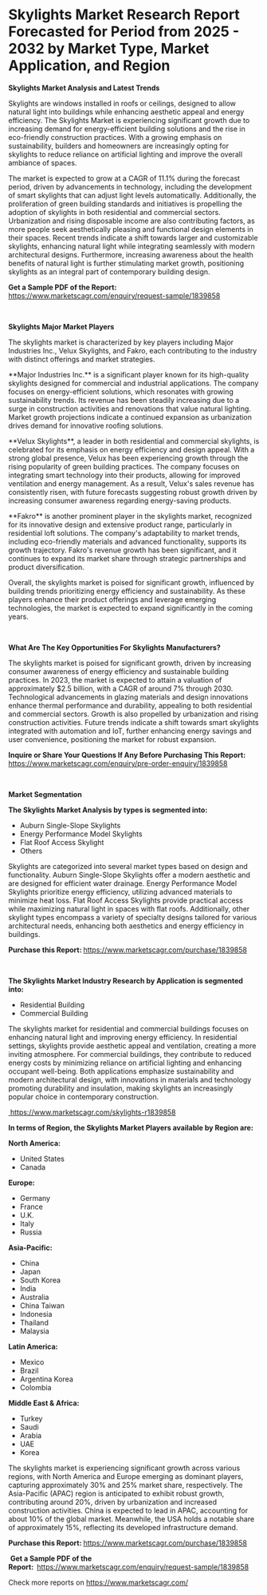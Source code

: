 <p><h1>Skylights Market Research Report Forecasted for Period from 2025 -  2032 by Market Type, Market Application, and Region</h1></p><p><strong>Skylights Market Analysis and Latest Trends</strong></p>
<p><p>Skylights are windows installed in roofs or ceilings, designed to allow natural light into buildings while enhancing aesthetic appeal and energy efficiency. The Skylights Market is experiencing significant growth due to increasing demand for energy-efficient building solutions and the rise in eco-friendly construction practices. With a growing emphasis on sustainability, builders and homeowners are increasingly opting for skylights to reduce reliance on artificial lighting and improve the overall ambiance of spaces.</p><p>The market is expected to grow at a CAGR of 11.1% during the forecast period, driven by advancements in technology, including the development of smart skylights that can adjust light levels automatically. Additionally, the proliferation of green building standards and initiatives is propelling the adoption of skylights in both residential and commercial sectors. Urbanization and rising disposable income are also contributing factors, as more people seek aesthetically pleasing and functional design elements in their spaces. Recent trends indicate a shift towards larger and customizable skylights, enhancing natural light while integrating seamlessly with modern architectural designs. Furthermore, increasing awareness about the health benefits of natural light is further stimulating market growth, positioning skylights as an integral part of contemporary building design.</p></p>
<p><strong>Get a Sample PDF of the Report:&nbsp;</strong> <a href="https://www.marketscagr.com/enquiry/request-sample/1839858?utm_campaign=2314&utm_medium=2&utm_source=Github&utm_content=ia&utm_term=07022025&utm_id=skylights">https://www.marketscagr.com/enquiry/request-sample/1839858</a></p>
<p>&nbsp;</p>
<p><strong>Skylights Major Market Players</strong></p>
<p><p>The skylights market is characterized by key players including Major Industries Inc., Velux Skylights, and Fakro, each contributing to the industry with distinct offerings and market strategies.</p><p>**Major Industries Inc.** is a significant player known for its high-quality skylights designed for commercial and industrial applications. The company focuses on energy-efficient solutions, which resonates with growing sustainability trends. Its revenue has been steadily increasing due to a surge in construction activities and renovations that value natural lighting. Market growth projections indicate a continued expansion as urbanization drives demand for innovative roofing solutions.</p><p>**Velux Skylights**, a leader in both residential and commercial skylights, is celebrated for its emphasis on energy efficiency and design appeal. With a strong global presence, Velux has been experiencing growth through the rising popularity of green building practices. The company focuses on integrating smart technology into their products, allowing for improved ventilation and energy management. As a result, Velux's sales revenue has consistently risen, with future forecasts suggesting robust growth driven by increasing consumer awareness regarding energy-saving products.</p><p>**Fakro** is another prominent player in the skylights market, recognized for its innovative design and extensive product range, particularly in residential loft solutions. The company's adaptability to market trends, including eco-friendly materials and advanced functionality, supports its growth trajectory. Fakro's revenue growth has been significant, and it continues to expand its market share through strategic partnerships and product diversification.</p><p>Overall, the skylights market is poised for significant growth, influenced by building trends prioritizing energy efficiency and sustainability. As these players enhance their product offerings and leverage emerging technologies, the market is expected to expand significantly in the coming years.</p></p>
<p>&nbsp;</p>
<p><strong>What Are The Key Opportunities For Skylights Manufacturers?</strong></p>
<p><p>The skylights market is poised for significant growth, driven by increasing consumer awareness of energy efficiency and sustainable building practices. In 2023, the market is expected to attain a valuation of approximately $2.5 billion, with a CAGR of around 7% through 2030. Technological advancements in glazing materials and design innovations enhance thermal performance and durability, appealing to both residential and commercial sectors. Growth is also propelled by urbanization and rising construction activities. Future trends indicate a shift towards smart skylights integrated with automation and IoT, further enhancing energy savings and user convenience, positioning the market for robust expansion.</p></p>
<p><strong>Inquire or Share Your Questions If Any Before Purchasing This Report:</strong> <a href="https://www.marketscagr.com/enquiry/pre-order-enquiry/1839858?utm_campaign=2314&utm_medium=2&utm_source=Github&utm_content=ia&utm_term=07022025&utm_id=skylights">https://www.marketscagr.com/enquiry/pre-order-enquiry/1839858</a></p>
<p>&nbsp;</p>
<p><strong>Market Segmentation</strong></p>
<p><strong>The Skylights Market Analysis by types is segmented into:</strong></p>
<p><ul><li>Auburn Single-Slope Skylights</li><li>Energy Performance Model Skylights</li><li>Flat Roof Access Skylight</li><li>Others</li></ul></p>
<p><p>Skylights are categorized into several market types based on design and functionality. Auburn Single-Slope Skylights offer a modern aesthetic and are designed for efficient water drainage. Energy Performance Model Skylights prioritize energy efficiency, utilizing advanced materials to minimize heat loss. Flat Roof Access Skylights provide practical access while maximizing natural light in spaces with flat roofs. Additionally, other skylight types encompass a variety of specialty designs tailored for various architectural needs, enhancing both aesthetics and energy efficiency in buildings.</p></p>
<p><strong>Purchase this Report:&nbsp;</strong><a href="https://www.marketscagr.com/purchase/1839858?utm_campaign=2314&utm_medium=2&utm_source=Github&utm_content=ia&utm_term=07022025&utm_id=skylights">https://www.marketscagr.com/purchase/1839858</a></p>
<p>&nbsp;</p>
<p><strong>The Skylights Market Industry Research by Application is segmented into:</strong></p>
<p><ul><li>Residential Building</li><li>Commercial Building</li></ul></p>
<p><p>The skylights market for residential and commercial buildings focuses on enhancing natural light and improving energy efficiency. In residential settings, skylights provide aesthetic appeal and ventilation, creating a more inviting atmosphere. For commercial buildings, they contribute to reduced energy costs by minimizing reliance on artificial lighting and enhancing occupant well-being. Both applications emphasize sustainability and modern architectural design, with innovations in materials and technology promoting durability and insulation, making skylights an increasingly popular choice in contemporary construction.</p></p>
<p><a href="https://www.marketscagr.com/skylights-r1839858?utm_campaign=2314&utm_medium=2&utm_source=Github&utm_content=ia&utm_term=07022025&utm_id=skylights">&nbsp;https://www.marketscagr.com/skylights-r1839858</a></p>
<p><strong>In terms of Region, the Skylights Market Players available by Region are:</strong></p>
<p>
    <p> <strong> North America: </strong>
        <ul>
            <li>United States</li>
            <li>Canada</li>
        </ul>
        </p> 
    <p> <strong> Europe: </strong>
        <ul>
            <li>Germany</li>
            <li>France</li>
            <li>U.K.</li>
            <li>Italy</li>
            <li>Russia</li>
        </ul>
        </p> 
    <p> <strong> Asia-Pacific: </strong>
        <ul>
            <li>China</li>
            <li>Japan</li>
            <li>South Korea</li>
            <li>India</li>
            <li>Australia</li>
            <li>China Taiwan</li>
            <li>Indonesia</li>
            <li>Thailand</li>
            <li>Malaysia</li>
        </ul>
        </p> 
    <p> <strong> Latin America: </strong>
        <ul>
            <li>Mexico</li>
            <li>Brazil</li>
            <li>Argentina Korea</li>
            <li>Colombia</li>
        </ul>
        </p> 
    <p> <strong> Middle East & Africa: </strong>
        <ul>
            <li>Turkey</li>
            <li>Saudi</li>
            <li>Arabia</li>
            <li>UAE</li>
            <li>Korea</li>
        </ul>
    </p>
    </p>
<p><p>The skylights market is experiencing significant growth across various regions, with North America and Europe emerging as dominant players, capturing approximately 30% and 25% market share, respectively. The Asia-Pacific (APAC) region is anticipated to exhibit robust growth, contributing around 20%, driven by urbanization and increased construction activities. China is expected to lead in APAC, accounting for about 10% of the global market. Meanwhile, the USA holds a notable share of approximately 15%, reflecting its developed infrastructure demand.</p></p>
<p><strong>Purchase this Report: </strong><a href="https://www.marketscagr.com/purchase/1839858?utm_campaign=2314&utm_medium=2&utm_source=Github&utm_content=ia&utm_term=07022025&utm_id=skylights">https://www.marketscagr.com/purchase/1839858</a></p>
<p>&nbsp;<strong>Get a Sample PDF of the Report:&nbsp;&nbsp;</strong><a href="https://www.marketscagr.com/enquiry/request-sample/1839858?utm_campaign=2314&utm_medium=2&utm_source=Github&utm_content=ia&utm_term=07022025&utm_id=skylights">https://www.marketscagr.com/enquiry/request-sample/1839858</a></p>
<p><strong></strong></p>
<p>Check more reports on <a href="https://www.marketscagr.com/?utm_campaign=2314&utm_medium=2&utm_source=Github&utm_content=ia&utm_term=07022025&utm_id=skylights">https://www.marketscagr.com/</a></p>